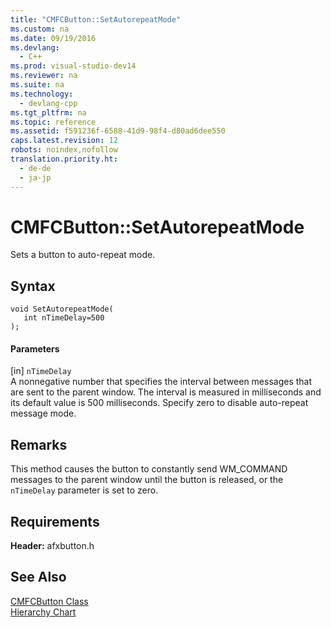 ```yaml
---
title: "CMFCButton::SetAutorepeatMode"
ms.custom: na
ms.date: 09/19/2016
ms.devlang: 
  - C++
ms.prod: visual-studio-dev14
ms.reviewer: na
ms.suite: na
ms.technology: 
  - devlang-cpp
ms.tgt_pltfrm: na
ms.topic: reference
ms.assetid: f591236f-6588-41d9-98f4-d80ad6dee550
caps.latest.revision: 12
robots: noindex,nofollow
translation.priority.ht: 
  - de-de
  - ja-jp
---
```

# CMFCButton::SetAutorepeatMode
Sets a button to auto-repeat mode.  
  
## Syntax  
  
```  
void SetAutorepeatMode(  
   int nTimeDelay=500   
);  
```  
  
#### Parameters  
 [in] `nTimeDelay`  
 A nonnegative number that specifies the interval between messages that are sent to the parent window. The interval is measured in milliseconds and its default value is 500 milliseconds. Specify zero to disable auto-repeat message mode.  
  
## Remarks  
 This method causes the button to constantly send WM_COMMAND messages to the parent window until the button is released, or the `nTimeDelay` parameter is set to zero.  
  
## Requirements  
 **Header:** afxbutton.h  
  
## See Also  
 [CMFCButton Class](../vs140/CMFCButton-Class.md)   
 [Hierarchy Chart](../vs140/Hierarchy-Chart.md)